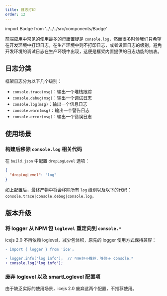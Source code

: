 ```yaml
---
title: 日志打印
order: 12
---
```


import Badge from '../../../src/components/Badge'

前端应用中常见的使用最多的毋庸置疑是 `console.log`，然而很多时候我们只希望在开发环境中打印日志，在生产环境中则不打印日志，或者设置日志的级别，避免开发环境的调试日志在生产环境中出现，这便是框架内置提供的日志功能的初衷。

## 日志分类

框架日志分为以下几个级别：

* `console.trace(msg)`：输出一个堆栈跟踪
* `console.debug(msg)`：输出一个调试日志
* `console.log(msg)`：输出一个信息日志
* `console.warn(msg)`：输出一个警告日志
* `console.error(msg)`：输出一个错误日志

## 使用场景

### 构建后移除 `console.log` 相关代码 <Badge text="2.0.0" />

在 `build.json` 中配置 `dropLogLevel` 选项：

```json
{
  "dropLogLevel": "log"
}
```

如上配置后，最终产物中将会移除所有 `log` 级别以及以下的代码：`console.trace|console.debug|console.log`。

## 版本升级

### 将 logger 从 NPM 包 `loglevel` 重定向到 `console.*`

icejs 2.0 不再依赖 loglevel，减少包体积，原先的 logger 使用方式保持兼容：

```diff
- import { logger } from 'ice';

- logger.info('log info');  // 可用但不推荐，等价于 console.*
+ console.log('log info');
```

### 废弃 loglevel 以及 smartLoglevel 配置项

由于缺乏实际的使用场景，icejs 2.0 废弃这两个配置，不推荐使用。
